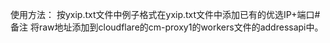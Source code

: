 使用方法：
按yxip.txt文件中例子格式在yxip.txt文件中添加已有的优选IP+端口#备注
将raw地址添加到cloudflare的cm-proxy1的workers文件的addressapi中。
